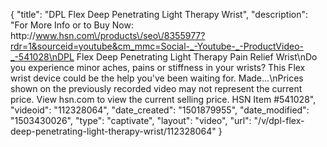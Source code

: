 {
    "title": "DPL Flex Deep Penetrating Light Therapy Wrist",
    "description": "For More Info or to Buy Now: http:\/\/www.hsn.com\/products\/seo\/8355977?rdr=1&sourceid=youtube&cm_mmc=Social-_-Youtube-_-ProductVideo-_-541028\nDPL Flex Deep Penetrating Light Therapy Pain Relief  Wrist\nDo you experience minor aches, pains or stiffness in your wrists? This Flex wrist device could be the help you've been waiting for. Made...\nPrices shown on the previously recorded video may not represent the current price.  View hsn.com to view the current selling price. HSN Item #541028",
    "videoid": "112328064",
    "date_created": "1501879955",
    "date_modified": "1503430026",
    "type": "captivate",
    "layout": "video",
    "url": "\/v\/dpl-flex-deep-penetrating-light-therapy-wrist\/112328064"
}